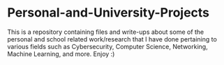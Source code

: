 # Personal-and-University-Projects
This is a repository containing files and write-ups about some of the personal and school related work/research that I have done pertaining to various fields such as Cybersecurity, Computer Science, Networking, Machine Learning, and more. Enjoy :)
